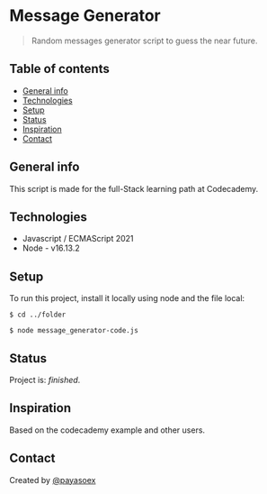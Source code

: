 # Message Generator
> Random messages generator script to guess the near future.

## Table of contents
* [General info](#general-info)
* [Technologies](#technologies)
* [Setup](#setup)
* [Status](#status)
* [Inspiration](#inspiration)
* [Contact](#contact)

## General info
This script is made for the full-Stack learning path at Codecademy.

## Technologies
* Javascript / ECMAScript 2021
* Node - v16.13.2

## Setup
To run this project, install it locally using node and the file local:

`$ cd ../folder`

`$ node message_generator-code.js`

## Status
Project is: _finished_.

## Inspiration
Based on the codecademy example and other users.

## Contact
Created by [@payasoex](https://github.com/payasoex)
